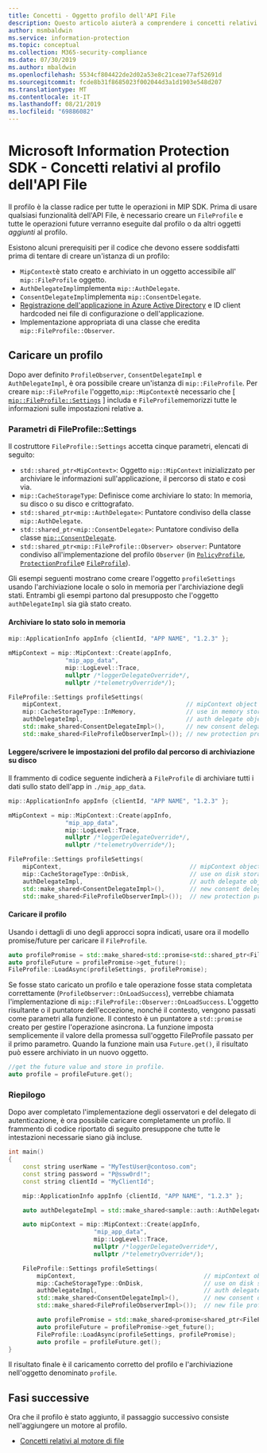 ```yaml
---
title: Concetti - Oggetto profilo dell'API File
description: Questo articolo aiuterà a comprendere i concetti relativi all'oggetto profilo dell'API File, che viene creato durante l'inizializzazione dell'applicazione.
author: msmbaldwin
ms.service: information-protection
ms.topic: conceptual
ms.collection: M365-security-compliance
ms.date: 07/30/2019
ms.author: mbaldwin
ms.openlocfilehash: 5534cf804422de2d02a53e8c21ceae77af52691d
ms.sourcegitcommit: fcde8b31f8685023f002044d3a1d1903e548d207
ms.translationtype: MT
ms.contentlocale: it-IT
ms.lasthandoff: 08/21/2019
ms.locfileid: "69886082"
---
```

# <a name="microsoft-information-protection-sdk---file-api-profile-concepts"></a>Microsoft Information Protection SDK - Concetti relativi al profilo dell'API File

Il profilo è la classe radice per tutte le operazioni in MIP SDK. Prima di usare qualsiasi funzionalità dell'API File, è necessario creare un `FileProfile` e tutte le operazioni future verranno eseguite dal profilo o da altri oggetti *aggiunti* al profilo.

Esistono alcuni prerequisiti per il codice che devono essere soddisfatti prima di tentare di creare un'istanza di un profilo:

- `MipContext`è stato creato e archiviato in un oggetto accessibile all' `mip::FileProfile` oggetto.
- `AuthDelegateImpl`implementa `mip::AuthDelegate`.
- `ConsentDelegateImpl`implementa `mip::ConsentDelegate`.
- [Registrazione dell'applicazione in Azure Active Directory](/azure/active-directory/develop/quickstart-v1-integrate-apps-with-azure-ad.md) e ID client hardcoded nei file di configurazione o dell'applicazione.
- Implementazione appropriata di una classe che eredita `mip::FileProfile::Observer`.

## <a name="load-a-profile"></a>Caricare un profilo

Dopo aver definito `ProfileObserver`, `ConsentDelegateImpl` e `AuthDelegateImpl`, è ora possibile creare un'istanza di `mip::FileProfile`. Per creare `mip::FileProfile` l'oggetto,`mip::MipContext`è necessario che [ [`mip::FileProfile::Settings`](reference/class_mip_fileprofile_settings.md) ] includa e `FileProfile`memorizzi tutte le informazioni sulle impostazioni relative a.

### <a name="fileprofilesettings-parameters"></a>Parametri di FileProfile::Settings

Il costruttore `FileProfile::Settings` accetta cinque parametri, elencati di seguito:

- `std::shared_ptr<MipContext>`: Oggetto `mip::MipContext` inizializzato per archiviare le informazioni sull'applicazione, il percorso di stato e così via.
- `mip::CacheStorageType`: Definisce come archiviare lo stato: In memoria, su disco o su disco e crittografato.
- `std::shared_ptr<mip::AuthDelegate>`: Puntatore condiviso della classe `mip::AuthDelegate`.
- `std::shared_ptr<mip::ConsentDelegate>`: Puntatore condiviso della classe [`mip::ConsentDelegate`](reference/class_mip_consentdelegate.md).
- `std::shared_ptr<mip::FileProfile::Observer> observer`: Puntatore condiviso all'implementazione del profilo `Observer` (in [`PolicyProfile`](reference/class_mip_policyprofile_observer.md), [`ProtectionProfile`](reference/class_mip_protectionprofile_observer.md)e [`FileProfile`](reference/class_mip_fileprofile_observer.md)).

Gli esempi seguenti mostrano come creare l'oggetto `profileSettings` usando l'archiviazione locale o solo in memoria per l'archiviazione degli stati. Entrambi gli esempi partono dal presupposto che l'oggetto `authDelegateImpl` sia già stato creato.

#### <a name="store-state-in-memory-only"></a>Archiviare lo stato solo in memoria

```cpp
mip::ApplicationInfo appInfo {clientId, "APP NAME", "1.2.3" };

mMipContext = mip::MipContext::Create(appInfo,
                "mip_app_data",
                mip::LogLevel::Trace,
                nullptr /*loggerDelegateOverride*/,
                nullptr /*telemetryOverride*/);

FileProfile::Settings profileSettings(
    mipContext,                                   // mipContext object
    mip::CacheStorageType::InMemory,              // use in memory storage
    authDelegateImpl,                             // auth delegate object
    std::make_shared<ConsentDelegateImpl>(),      // new consent delegate
    std::make_shared<FileProfileObserverImpl>()); // new protection profile observer
```

#### <a name="readwrite-profile-settings-from-storage-path-on-disk"></a>Leggere/scrivere le impostazioni del profilo dal percorso di archiviazione su disco

Il frammento di codice seguente indicherà a `FileProfile` di archiviare tutti i dati sullo stato dell'app in `./mip_app_data`.

```cpp
mip::ApplicationInfo appInfo {clientId, "APP NAME", "1.2.3" };

mMipContext = mip::MipContext::Create(appInfo,
                "mip_app_data",
                mip::LogLevel::Trace,
                nullptr /*loggerDelegateOverride*/,
                nullptr /*telemetryOverride*/);

FileProfile::Settings profileSettings(
    mipContext,                                    // mipContext object
    mip::CacheStorageType::OnDisk,                 // use on disk storage
    authDelegateImpl,                              // auth delegate object
    std::make_shared<ConsentDelegateImpl>(),       // new consent delegate
    std::make_shared<FileProfileObserverImpl>());  // new protection profile observer
```

#### <a name="load-the-profile"></a>Caricare il profilo

Usando i dettagli di uno degli approcci sopra indicati, usare ora il modello promise/future per caricare il `FileProfile`.

```cpp
auto profilePromise = std::make_shared<std::promise<std::shared_ptr<FileProfile>>>();
auto profileFuture = profilePromise->get_future();
FileProfile::LoadAsync(profileSettings, profilePromise);
```

Se fosse stato caricato un profilo e tale operazione fosse stata completata correttamente (`ProfileObserver::OnLoadSuccess`), verrebbe chiamata l'implementazione di `mip::FileProfile::Observer::OnLoadSuccess`. L'oggetto risultante o il puntatore dell'eccezione, nonché il contesto, vengono passati come parametri alla funzione. Il contesto è un puntatore a `std::promise` creato per gestire l'operazione asincrona. La funzione imposta semplicemente il valore della promessa sull'oggetto FileProfile passato per il primo parametro. Quando la funzione main usa `Future.get()`, il risultato può essere archiviato in un nuovo oggetto.

```cpp
//get the future value and store in profile. 
auto profile = profileFuture.get();
```

### <a name="putting-it-together"></a>Riepilogo

Dopo aver completato l'implementazione degli osservatori e del delegato di autenticazione, è ora possibile caricare completamente un profilo. Il frammento di codice riportato di seguito presuppone che tutte le intestazioni necessarie siano già incluse.

```cpp
int main()
{
    const string userName = "MyTestUser@contoso.com";
    const string password = "P@ssw0rd!";
    const string clientId = "MyClientId";

    mip::ApplicationInfo appInfo {clientId, "APP NAME", "1.2.3" };

    auto authDelegateImpl = std::make_shared<sample::auth::AuthDelegateImpl>(appInfo, userName, password);

    auto mipContext = mip::MipContext::Create(appInfo,
                        "mip_app_data",
                        mip::LogLevel::Trace,
                        nullptr /*loggerDelegateOverride*/,
                        nullptr /*telemetryOverride*/);

    FileProfile::Settings profileSettings(
        mipContext,                                    // mipContext object
        mip::CacheStorageType::OnDisk,                 // use on disk storage
        authDelegateImpl,                              // auth delegate object
        std::make_shared<ConsentDelegateImpl>(),       // new consent delegate
        std::make_shared<FileProfileObserverImpl>());  // new file profile observer

        auto profilePromise = std::make_shared<promise<shared_ptr<FileProfile>>>();
        auto profileFuture = profilePromise->get_future();
        FileProfile::LoadAsync(profileSettings, profilePromise);
        auto profile = profileFuture.get();
}
```

Il risultato finale è il caricamento corretto del profilo e l'archiviazione nell'oggetto denominato `profile`.

## <a name="next-steps"></a>Fasi successive

Ora che il profilo è stato aggiunto, il passaggio successivo consiste nell'aggiungere un motore al profilo. 

- [Concetti relativi al motore di file](concept-profile-engine-file-engine-cpp.md)
